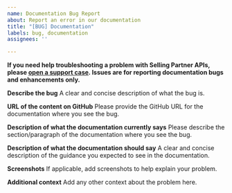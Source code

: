 ```yaml
---
name: Documentation Bug Report
about: Report an error in our documentation
title: "[BUG] Documentation"
labels: bug, documentation
assignees: ''

---
```


**If you need help troubleshooting a problem with Selling Partner APIs, please [open a support case](https://developer.amazonservices.com/support). Issues are for reporting documentation bugs and enhancements only.**

**Describe the bug**
A clear and concise description of what the bug is.

**URL of the content on GitHub**
Please provide the GitHub URL for the documentation where you see the bug.

**Description of what the documentation currently says**
Please describe the section/paragraph of the documentation where you see the bug.

**Description of what the documentation should say**
A clear and concise description of the guidance you expected to see in the documentation.

**Screenshots**
If applicable, add screenshots to help explain your problem.

**Additional context**
Add any other context about the problem here.
